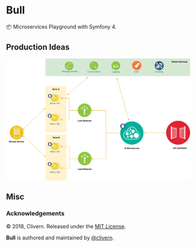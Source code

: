 # Bull
📦 Microservices Playground with Symfony 4.


Production Ideas
----------------
<p align="center">
  <img src="https://raw.githubusercontent.com/Clivern/Bull/master/public/assets/images/infra_1.png">
</p>

Misc
----

### Acknowledgements

© 2018, Clivern. Released under the [MIT License](http://www.opensource.org/licenses/mit-license.php).

**Bull** is authored and maintained by [@clivern](http://github.com/clivern).